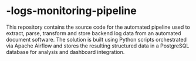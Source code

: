 # -logs-monitoring-pipeline
This repository contains the source code for the automated pipeline used to extract, parse, transform and store backend log data from an automated document software. The solution is built using Python scripts orchestrated via Apache Airflow and stores the resulting structured data in a PostgreSQL database for analysis and dashboard integration.
